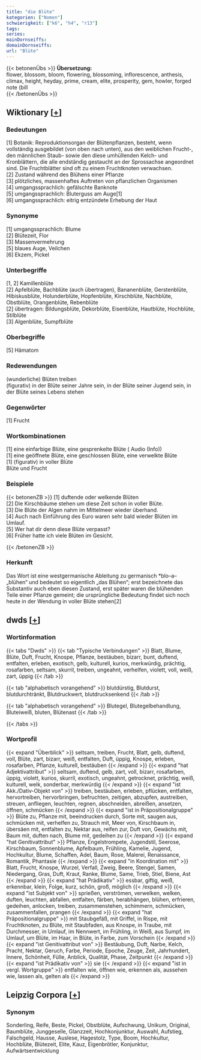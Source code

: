 ```yaml
---
title: "die Blüte"
kategorien: ["Nomen"]
schwierigkeit: ["k6", "h4", "r13"]
tags:
series:
mainDornseiffs:
domainDornseiffs:
url: "Blüte"
---
```


{{< betonenÜbs >}}
**Übersetzung:**  
flower, blossom, bloom, flowering, blossoming, inflorescence, anthesis, climax, height, heyday, prime, cream, elite, prosperity, gem, howler, forged note (bill  
{{< /betonenÜbs >}}

## Wiktionary [[+](https://de.wiktionary.org/wiki/Blüte)]

### Bedeutungen
[1] Botanik: Reproduktionsorgan der Blütenpflanzen, besteht, wenn vollständig ausgebildet (von oben nach unten), aus den weiblichen Frucht-, den männlichen Staub- sowie den diese umhüllenden Kelch- und Kronblättern, die alle endständig gestaucht an der Sprossachse angeordnet sind. Die Fruchtblätter sind oft zu einem Fruchtknoten verwachsen.  
[2] Zustand während des Blühens einer Pflanze  
[3] plötzliches, massenhaftes Auftreten von pflanzlichen Organismen  
[4] umgangssprachlich: gefälschte Banknote  
[5] umgangssprachlich: Bluterguss am Auge[1]  
[6] umgangssprachlich: eitrig entzündete Erhebung der Haut  

### Synonyme
[1] umgangssprachlich: Blume  
[2] Blütezeit, Flor  
[3] Massenvermehrung  
[5] blaues Auge, Veilchen  
[6] Ekzem, Pickel  

### Unterbegriffe
[1, 2] Kamillenblüte  
[2] Apfelblüte, Bachblüte (auch übertragen), Bananenblüte, Gerstenblüte, Hibiskusblüte, Holunderblüte, Hopfenblüte, Kirschblüte, Nachblüte, Obstblüte, Orangenblüte, Rebenblüte  
[2] übertragen: Bildungsblüte, Dekorblüte, Eisenblüte, Hautblüte, Hochblüte, Stilblüte  
[3] Algenblüte, Sumpfblüte  

### Oberbegriffe
[5] Hämatom  

### Redewendungen
(wunderliche) Blüten treiben  
(figurativ) in der Blüte seiner Jahre sein, in der Blüte seiner Jugend sein, in der Blüte seines Lebens stehen  

### Gegenwörter
[1] Frucht  

### Wortkombinationen
[1] eine einfarbige Blüte, eine gesprenkelte Blüte ( Audio (Info))  
[1] eine geöffnete Blüte, eine geschlossen Blüte, eine verwelkte Blüte  
[1] (figurativ) in voller Blüte  
Blüte und Frucht  

### Beispiele
{{< betonenZB >}}
[1] duftende oder welkende Blüten  
[2] Die Kirschbäume stehen um diese Zeit schon in voller Blüte.  
[3] Die Blüte der Algen nahm im Mittelmeer wieder überhand.  
[4] Auch nach Einführung des Euro waren sehr bald wieder Blüten im Umlauf.  
[5] Wer hat dir denn diese Blüte verpasst?  
[6] Früher hatte ich viele Blüten im Gesicht.  

{{< /betonenZB >}}
### Herkunft
Das Wort ist eine westgermanische Ableitung zu germanisch *blo–a– „blühen“ und bedeutet so eigentlich „das Blühen“; erst bezeichnete das Substantiv auch eben diesen Zustand, erst später waren die blühenden Teile einer Pflanze gemeint; die ursprüngliche Bedeutung findet sich noch heute in der Wendung in voller Blüte stehen[2]  



## dwds [[+](https://www.dwds.de/wb/Blüte)]

### Wortinformation
{{< tabs "Dwds" >}}
{{< tab "Typische Verbindungen" >}}
Blatt, Blume, Blüte, Duft, Frucht, Knospe, Pflanze, bestäuben, bizarr, bunt, duftend, entfalten, erleben, exotisch, gelb, kulturell, kurios, merkwürdig, prächtig, rosafarben, seltsam, skurril, treiben, ungeahnt, verhelfen, violett, voll, weiß, zart, üppig
{{< /tab >}}

{{< tab "alphabetisch vorangehend" >}}
blutdürstig, Blutdurst, blutdurchtränkt, Blutdruckwert, blutdrucksenkend
{{< /tab >}}

{{< tab "alphabetisch vorangehend" >}}
Blutegel, Blutegelbehandlung, Bluteiweiß, bluten, Blütenast
{{< /tab >}}

{{< /tabs >}}

### Wortprofil
{{< expand "Überblick" >}} seltsam, treiben, Frucht, Blatt, gelb, duftend, voll, Blüte, zart, bizarr, weiß, entfalten, Duft, üppig, Knospe, erleben, rosafarben, Pflanze, kulturell, bestäuben {{< /expand >}}
{{< expand "hat Adjektivattribut" >}} seltsam, duftend, gelb, zart, voll, bizarr, rosafarben, üppig, violett, kurios, skurril, exotisch, ungeahnt, getrocknet, prächtig, weiß, kulturell, welk, sonderbar, merkwürdig {{< /expand >}}
{{< expand "ist Akk./Dativ-Objekt von" >}} treiben, bestäuben, erleben, pflücken, entfalten, hervortreiben, hervorbringen, befruchten, zeitigen, abzupfen, austreiben, streuen, anfliegen, leuchten, regnen, abschneiden, abreißen, ansetzen, öffnen, schmücken {{< /expand >}}
{{< expand "ist in Präpositionalgruppe" >}} Blüte zu, Pflanze mit, beeindrucken durch, Sorte mit, saugen aus, schmücken mit, verhelfen zu, Strauch mit, Meer von, Kirschbaum in, übersäen mit, entfalten zu, Nektar aus, reifen zur, Duft von, Gewächs mit, Baum mit, duften nach, Blume mit, gedeihen zu {{< /expand >}}
{{< expand "hat Genitivattribut" >}} Pflanze, Engelstrompete, Jugendstil, Seerose, Kirschbaum, Sonnenblume, Apfelbaum, Frühling, Kamelie, Jugend, Hochkultur, Blume, Schaffen, Adel, Baum, Rose, Malerei, Renaissance, Romantik, Phantasie {{< /expand >}}
{{< expand "in Koordination mit" >}} Blatt, Frucht, Knospe, Wurzel, Verfall, Zweig, Beere, Stengel, Samen, Niedergang, Gras, Duft, Kraut, Ranke, Blume, Same, Trieb, Stiel, Biene, Ast {{< /expand >}}
{{< expand "hat Prädikativ" >}} essbar, giftig, weiß, erkennbar, klein, Folge, kurz, schön, groß, möglich {{< /expand >}}
{{< expand "ist Subjekt von" >}} sprießen, verströmen, verwelken, welken, duften, leuchten, abfallen, entfalten, färben, herabhängen, blühen, erfrieren, gedeihen, anlocken, treiben, zusammenstehen, schimmern, schmücken, zusammenfallen, prangen {{< /expand >}}
{{< expand "hat Präpositionalgruppe" >}} mit Staubgefäß, mit Griffel, in Rispe, mit Fruchtknoten, zu Blüte, mit Staubfaden, aus Knospe, in Traube, mit Durchmesser, in Umlauf, im Nennwert, im Frühling, in Weiß, aus Sumpf, im Umlauf, um Blüte, im Haar, in Blüte, in Farbe, zum Vorschein {{< /expand >}}
{{< expand "ist Genitivattribut von" >}} Bestäubung, Duft, Narbe, Kelch, Pracht, Nektar, Geruch, Farbe, Periode, Epoche, Zeuge, Zeit, Jahrhundert, Innere, Schönheit, Fülle, Anblick, Qualität, Phase, Zeitpunkt {{< /expand >}}
{{< expand "ist Prädikativ von" >}} sie {{< /expand >}}
{{< expand "ist in vergl. Wortgruppe" >}} entfalten wie, öffnen wie, erkennen als, aussehen wie, lassen als, gelten als {{< /expand >}}

## Leipzig Corpora [[+](https://corpora.uni-leipzig.de/en/res?word=Blüte&corpusId=deu_newscrawl-public_2018)]


### Synonym
Sonderling, Reife, Beste, Pickel, Obstblüte, Aufschwung, Unikum, Original, Baumblüte, Junggeselle, Glanzzeit, Hochkonjunktur, Auswahl, Aufstieg, Falschgeld, Hausse, Auslese, Hagestolz, Type, Boom, Hochkultur, Hochblüte, Blütezeit, Elite, Kauz, Eigenbrötler, Konjunktur, Aufwärtsentwicklung

